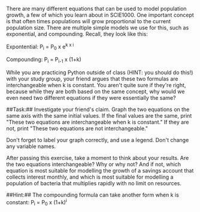 

There are many different equations that can be used to model population growth, a few of which you learn about in SCIE1000. One important concept is that often times populations will grow proportional to the current population size. There are multiple simple models we use for this, such as exponential, and compounding. Recall, they look like this:

Expontential: P<sub>i</sub> = P<sub>0</sub> x e<sup>k x i</sup>

Compounding: P<sub>i</sub> = P<sub>i-1</sub> x (1+k)

While you are practicing Python outside of class (HINT: you should do this!) with your study group, your friend argues that these two formulas are interchangeable when k is constant. You aren't quite sure if they're right, because while they are both based on the same concept, why would we even need two different equations if they were essentially the same?

##Task:## Investigate your friend's claim. Graph the two equations on the same axis with the same initial values. If the final values are the same, print "These two equations are interchangeable when k is constant." If they are not, print "These two equations are not interchangeable."

Don't forget to label your graph correctly, and use a legend. Don't change any variable names.

After passing this exercise, take a moment to think about your results. Are the two equations interchangeable? Why or why not? And if not, which equation is most suitable for modelling the growth of a savings account that collects interest monthly, and which is most suitable for modelling a population of bacteria that multiplies rapidly with no limit on resources.

##Hint:## The compounding formula can take another form when k is constant: P<sub>i</sub> = P<sub>0</sub> x (1+k)<sup>i</sup>

